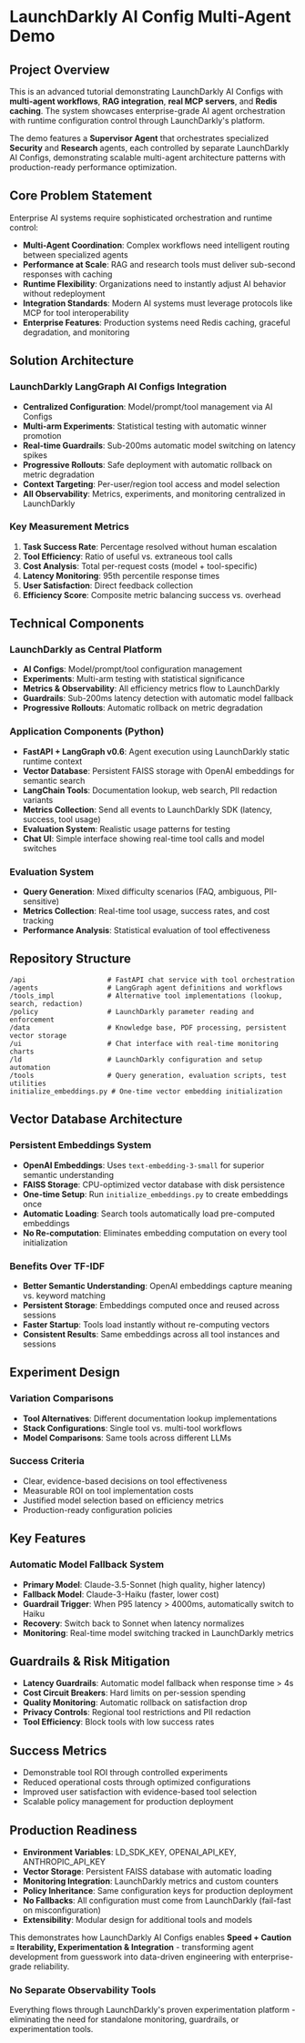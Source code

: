 # LaunchDarkly AI Config Multi-Agent Demo

## Project Overview

This is an advanced tutorial demonstrating LaunchDarkly AI Configs with **multi-agent workflows**, **RAG integration**, **real MCP servers**, and **Redis caching**. The system showcases enterprise-grade AI agent orchestration with runtime configuration control through LaunchDarkly's platform.

The demo features a **Supervisor Agent** that orchestrates specialized **Security** and **Research** agents, each controlled by separate LaunchDarkly AI Configs, demonstrating scalable multi-agent architecture patterns with production-ready performance optimization.

## Core Problem Statement

Enterprise AI systems require sophisticated orchestration and runtime control:
- **Multi-Agent Coordination**: Complex workflows need intelligent routing between specialized agents
- **Performance at Scale**: RAG and research tools must deliver sub-second responses with caching
- **Runtime Flexibility**: Organizations need to instantly adjust AI behavior without redeployment
- **Integration Standards**: Modern AI systems must leverage protocols like MCP for tool interoperability
- **Enterprise Features**: Production systems need Redis caching, graceful degradation, and monitoring

## Solution Architecture

### LaunchDarkly LangGraph AI Configs Integration
- **Centralized Configuration**: Model/prompt/tool management via AI Configs
- **Multi-arm Experiments**: Statistical testing with automatic winner promotion
- **Real-time Guardrails**: Sub-200ms automatic model switching on latency spikes
- **Progressive Rollouts**: Safe deployment with automatic rollback on metric degradation
- **Context Targeting**: Per-user/region tool access and model selection
- **All Observability**: Metrics, experiments, and monitoring centralized in LaunchDarkly

### Key Measurement Metrics
1. **Task Success Rate**: Percentage resolved without human escalation
2. **Tool Efficiency**: Ratio of useful vs. extraneous tool calls
3. **Cost Analysis**: Total per-request costs (model + tool-specific)
4. **Latency Monitoring**: 95th percentile response times
5. **User Satisfaction**: Direct feedback collection
6. **Efficiency Score**: Composite metric balancing success vs. overhead

## Technical Components

### LaunchDarkly as Central Platform
- **AI Configs**: Model/prompt/tool configuration management
- **Experiments**: Multi-arm testing with statistical significance
- **Metrics & Observability**: All efficiency metrics flow to LaunchDarkly
- **Guardrails**: Sub-200ms latency detection with automatic model fallback
- **Progressive Rollouts**: Automatic rollback on metric degradation

### Application Components (Python)
- **FastAPI + LangGraph v0.6**: Agent execution using LaunchDarkly static runtime context
- **Vector Database**: Persistent FAISS storage with OpenAI embeddings for semantic search
- **LangChain Tools**: Documentation lookup, web search, PII redaction variants
- **Metrics Collection**: Send all events to LaunchDarkly SDK (latency, success, tool usage)
- **Evaluation System**: Realistic usage patterns for testing
- **Chat UI**: Simple interface showing real-time tool calls and model switches

### Evaluation System
- **Query Generation**: Mixed difficulty scenarios (FAQ, ambiguous, PII-sensitive)
- **Metrics Collection**: Real-time tool usage, success rates, and cost tracking
- **Performance Analysis**: Statistical evaluation of tool effectiveness

## Repository Structure
```
/api                    # FastAPI chat service with tool orchestration
/agents                 # LangGraph agent definitions and workflows
/tools_impl             # Alternative tool implementations (lookup, search, redaction)
/policy                 # LaunchDarkly parameter reading and enforcement
/data                   # Knowledge base, PDF processing, persistent vector storage
/ui                     # Chat interface with real-time monitoring charts
/ld                     # LaunchDarkly configuration and setup automation
/tools                  # Query generation, evaluation scripts, test utilities
initialize_embeddings.py # One-time vector embedding initialization
```

## Vector Database Architecture

### Persistent Embeddings System
- **OpenAI Embeddings**: Uses `text-embedding-3-small` for superior semantic understanding
- **FAISS Storage**: CPU-optimized vector database with disk persistence
- **One-time Setup**: Run `initialize_embeddings.py` to create embeddings once
- **Automatic Loading**: Search tools automatically load pre-computed embeddings
- **No Re-computation**: Eliminates embedding computation on every tool initialization

### Benefits Over TF-IDF
- **Better Semantic Understanding**: OpenAI embeddings capture meaning vs. keyword matching
- **Persistent Storage**: Embeddings computed once and reused across sessions
- **Faster Startup**: Tools load instantly without re-computing vectors
- **Consistent Results**: Same embeddings across all tool instances and sessions

## Experiment Design

### Variation Comparisons
- **Tool Alternatives**: Different documentation lookup implementations
- **Stack Configurations**: Single tool vs. multi-tool workflows
- **Model Comparisons**: Same tools across different LLMs

### Success Criteria
- Clear, evidence-based decisions on tool effectiveness
- Measurable ROI on tool implementation costs
- Justified model selection based on efficiency metrics
- Production-ready configuration policies

## Key Features

### Automatic Model Fallback System
- **Primary Model**: Claude-3.5-Sonnet (high quality, higher latency)
- **Fallback Model**: Claude-3-Haiku (faster, lower cost)
- **Guardrail Trigger**: When P95 latency > 4000ms, automatically switch to Haiku
- **Recovery**: Switch back to Sonnet when latency normalizes
- **Monitoring**: Real-time model switching tracked in LaunchDarkly metrics

## Guardrails & Risk Mitigation
- **Latency Guardrails**: Automatic model fallback when response time > 4s
- **Cost Circuit Breakers**: Hard limits on per-session spending
- **Quality Monitoring**: Automatic rollback on satisfaction drop
- **Privacy Controls**: Regional tool restrictions and PII redaction
- **Tool Efficiency**: Block tools with low success rates

## Success Metrics
- Demonstrable tool ROI through controlled experiments
- Reduced operational costs through optimized configurations
- Improved user satisfaction with evidence-based tool selection
- Scalable policy management for production deployment

## Production Readiness
- **Environment Variables**: LD_SDK_KEY, OPENAI_API_KEY, ANTHROPIC_API_KEY
- **Vector Storage**: Persistent FAISS database with automatic loading
- **Monitoring Integration**: LaunchDarkly metrics and custom counters
- **Policy Inheritance**: Same configuration keys for production deployment
- **No Fallbacks**: All configuration must come from LaunchDarkly (fail-fast on misconfiguration)
- **Extensibility**: Modular design for additional tools and models

This demonstrates how LaunchDarkly AI Configs enables **Speed + Caution = Iterability, Experimentation & Integration** - transforming agent development from guesswork into data-driven engineering with enterprise-grade reliability.

### No Separate Observability Tools
Everything flows through LaunchDarkly's proven experimentation platform - eliminating the need for standalone monitoring, guardrails, or experimentation tools.
